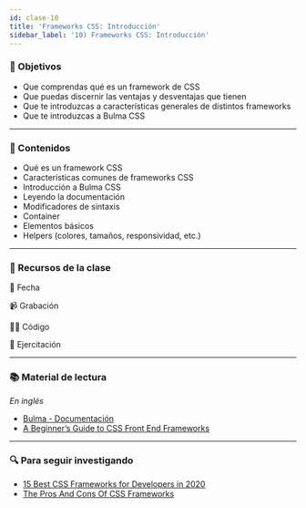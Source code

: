 ```yaml
---
id: clase-10
title: 'Frameworks CSS: Introducción'
sidebar_label: '10) Frameworks CSS: Introducción'
---
```


### 🏁 Objetivos

- Que comprendas qué es un framework de CSS
- Que puedas discernir las ventajas y desventajas que tienen
- Que te introduzcas a características generales de distintos frameworks
- Que te introduzcas a Bulma CSS

---

### 📝 Contenidos

- Qué es un framework CSS
- Características comunes de frameworks CSS
- Introducción a Bulma CSS
- Leyendo la documentación
- Modificadores de sintaxis
- Container
- Elementos básicos
- Helpers (colores, tamaños, responsividad, etc.)

---

### 🚀 Recursos de la clase

📆 Fecha

📹 Grabación

👩‍💻 Código

💪 Ejercitación

---

### 📚 Material de lectura

_En inglés_

- [Bulma - Documentación](https://bulma.io/)
- [A Beginner’s Guide to CSS Front End Frameworks](https://blog.zipboard.co/a-beginners-guide-to-css-front-end-frameworks-8045a499456b)

---

### 🔍 Para seguir investigando

- [15 Best CSS Frameworks for Developers in 2020](https://www.mockplus.com/blog/post/css-framework)
- [The Pros And Cons Of CSS Frameworks](https://vanseodesign.com/css/css-frameworks-pros-cons/)
